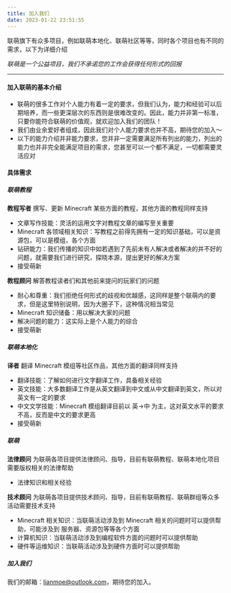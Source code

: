 ```yaml
---
title: 加入我们
date: 2023-01-22 23:51:55
---
```


联萌旗下有众多项目，例如联萌本地化、联萌社区等等，同时各个项目也有不同的需求，以下为详细介绍

*联萌是一个公益项目，我们不承诺您的工作会获得任何形式的回报*

------

#### 加入联萌的基本介绍
- 联萌的很多工作对个人能力有着一定的要求，但我们认为，能力和经验可以后期培养，而一些更深层次的东西则是很难改变的。因此，能力并非第一标准，只要你能符合联萌的价值观，就欢迎加入我们的团队！
- 我们由业余爱好者组成，因此我们对个人能力要求也并不高，期待您的加入～
- 以下的能力介绍并非能力要求，您并非一定需要满足所有列出的能力，列出的能力也并非完全能满足项目的需求，您甚至可以一个都不满足，一切都需要灵活应对

#### 具体需求
##### 联萌教程
**教程写者**
撰写、更新 Minecraft 某些方面的教程，其他方面的教程同样支持
- 文章写作技能：灵活的运用文字对教程文章的编写至关重要
- Minecraft 各领域相关知识：写教程之前得先拥有一定的知识基础，可以是资源包，可以是模组，各个方面
- 钻研能力：我们传播的知识中如若遇到了先前未有人解决或者解决的并不好的问题，就需要我们进行研究，探晓本源，提出更好的解决方案
- 接受萌新

**教程顾问**
解答教程读者们和其他前来提问的玩家们的问题
- 耐心和尊重：我们拒绝任何形式的歧视和优越感，这同样是整个联萌内的要求，但是这里特别说明，因为大圈子下，这种情况相当常见
- Minecraft 知识储备：用以解决大家的问题
- 解决问题的能力：这实际上是个人能力的综合
 - 接受萌新

##### 联萌本地化
**译者**
翻译 Minecraft 模组等社区作品，其他方面的翻译同样支持
- 翻译技能：了解如何进行文字翻译工作，具备相关经验
- 英文技能：大多数翻译工作是从英文翻译到中文或从中文翻译到英文，所以对英文有一定的要求
- 中文文学技能：Minecraft 模组翻译目前以 英->中 为主，这对英文水平的要求不高，反而是中文的要求更高
- 接受萌新

##### 联萌
**法律顾问**
为联萌各项目提供法律顾问、指导，目前有联萌教程、联萌本地化项目需要版权相关的法律帮助
- 法律知识和相关经验

**技术顾问**
为联萌各项目提供技术顾问、指导，目前有联萌教程、联萌群组等众多活动需要技术支持
- Minecraft 相关知识：当联萌活动涉及到 Minecraft 相关的问题时可以提供帮助，可能涉及到 服务器、资源包等等各个方面
- 计算机知识：当联萌活动涉及到编程软件方面的问题时可以提供帮助
- 硬件等运维知识：当联萌活动涉及到硬件方面时可以提供帮助

##### 加入我们
我们的邮箱：lianmoe@outlook.com，期待您的加入。